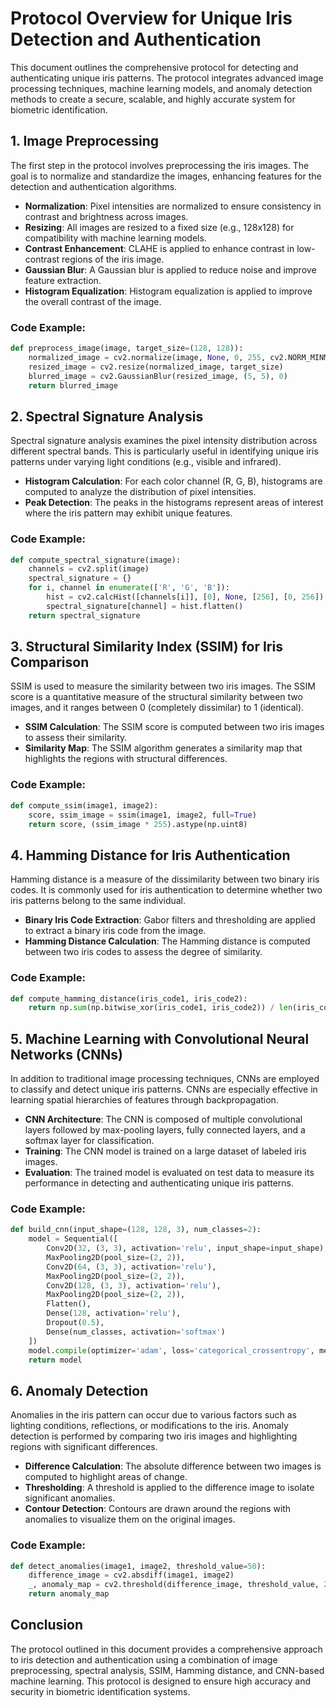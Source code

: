 
# Protocol Overview for Unique Iris Detection and Authentication

This document outlines the comprehensive protocol for detecting and authenticating unique iris patterns. The protocol integrates advanced image processing techniques, machine learning models, and anomaly detection methods to create a secure, scalable, and highly accurate system for biometric identification.

## 1. Image Preprocessing

The first step in the protocol involves preprocessing the iris images. The goal is to normalize and standardize the images, enhancing features for the detection and authentication algorithms.

- **Normalization**: Pixel intensities are normalized to ensure consistency in contrast and brightness across images.
- **Resizing**: All images are resized to a fixed size (e.g., 128x128) for compatibility with machine learning models.
- **Contrast Enhancement**: CLAHE is applied to enhance contrast in low-contrast regions of the iris image.
- **Gaussian Blur**: A Gaussian blur is applied to reduce noise and improve feature extraction.
- **Histogram Equalization**: Histogram equalization is applied to improve the overall contrast of the image.

### Code Example:
```python
def preprocess_image(image, target_size=(128, 128)):
    normalized_image = cv2.normalize(image, None, 0, 255, cv2.NORM_MINMAX)
    resized_image = cv2.resize(normalized_image, target_size)
    blurred_image = cv2.GaussianBlur(resized_image, (5, 5), 0)
    return blurred_image
```

## 2. Spectral Signature Analysis

Spectral signature analysis examines the pixel intensity distribution across different spectral bands. This is particularly useful in identifying unique iris patterns under varying light conditions (e.g., visible and infrared).

- **Histogram Calculation**: For each color channel (R, G, B), histograms are computed to analyze the distribution of pixel intensities.
- **Peak Detection**: The peaks in the histograms represent areas of interest where the iris pattern may exhibit unique features.

### Code Example:
```python
def compute_spectral_signature(image):
    channels = cv2.split(image)
    spectral_signature = {}
    for i, channel in enumerate(['R', 'G', 'B']):
        hist = cv2.calcHist([channels[i]], [0], None, [256], [0, 256])
        spectral_signature[channel] = hist.flatten()
    return spectral_signature
```

## 3. Structural Similarity Index (SSIM) for Iris Comparison

SSIM is used to measure the similarity between two iris images. The SSIM score is a quantitative measure of the structural similarity between two images, and it ranges between 0 (completely dissimilar) to 1 (identical).

- **SSIM Calculation**: The SSIM score is computed between two iris images to assess their similarity.
- **Similarity Map**: The SSIM algorithm generates a similarity map that highlights the regions with structural differences.

### Code Example:
```python
def compute_ssim(image1, image2):
    score, ssim_image = ssim(image1, image2, full=True)
    return score, (ssim_image * 255).astype(np.uint8)
```

## 4. Hamming Distance for Iris Authentication

Hamming distance is a measure of the dissimilarity between two binary iris codes. It is commonly used for iris authentication to determine whether two iris patterns belong to the same individual.

- **Binary Iris Code Extraction**: Gabor filters and thresholding are applied to extract a binary iris code from the image.
- **Hamming Distance Calculation**: The Hamming distance is computed between two iris codes to assess the degree of similarity.

### Code Example:
```python
def compute_hamming_distance(iris_code1, iris_code2):
    return np.sum(np.bitwise_xor(iris_code1, iris_code2)) / len(iris_code1)
```

## 5. Machine Learning with Convolutional Neural Networks (CNNs)

In addition to traditional image processing techniques, CNNs are employed to classify and detect unique iris patterns. CNNs are especially effective in learning spatial hierarchies of features through backpropagation.

- **CNN Architecture**: The CNN is composed of multiple convolutional layers followed by max-pooling layers, fully connected layers, and a softmax layer for classification.
- **Training**: The CNN model is trained on a large dataset of labeled iris images.
- **Evaluation**: The trained model is evaluated on test data to measure its performance in detecting and authenticating unique iris patterns.

### Code Example:
```python
def build_cnn(input_shape=(128, 128, 3), num_classes=2):
    model = Sequential([
        Conv2D(32, (3, 3), activation='relu', input_shape=input_shape),
        MaxPooling2D(pool_size=(2, 2)),
        Conv2D(64, (3, 3), activation='relu'),
        MaxPooling2D(pool_size=(2, 2)),
        Conv2D(128, (3, 3), activation='relu'),
        MaxPooling2D(pool_size=(2, 2)),
        Flatten(),
        Dense(128, activation='relu'),
        Dropout(0.5),
        Dense(num_classes, activation='softmax')
    ])
    model.compile(optimizer='adam', loss='categorical_crossentropy', metrics=['accuracy'])
    return model
```

## 6. Anomaly Detection

Anomalies in the iris pattern can occur due to various factors such as lighting conditions, reflections, or modifications to the iris. Anomaly detection is performed by comparing two iris images and highlighting regions with significant differences.

- **Difference Calculation**: The absolute difference between two images is computed to highlight areas of change.
- **Thresholding**: A threshold is applied to the difference image to isolate significant anomalies.
- **Contour Detection**: Contours are drawn around the regions with anomalies to visualize them on the original images.

### Code Example:
```python
def detect_anomalies(image1, image2, threshold_value=50):
    difference_image = cv2.absdiff(image1, image2)
    _, anomaly_map = cv2.threshold(difference_image, threshold_value, 255, cv2.THRESH_BINARY)
    return anomaly_map
```

## Conclusion

The protocol outlined in this document provides a comprehensive approach to iris detection and authentication using a combination of image preprocessing, spectral analysis, SSIM, Hamming distance, and CNN-based machine learning. This protocol is designed to ensure high accuracy and security in biometric identification systems.
